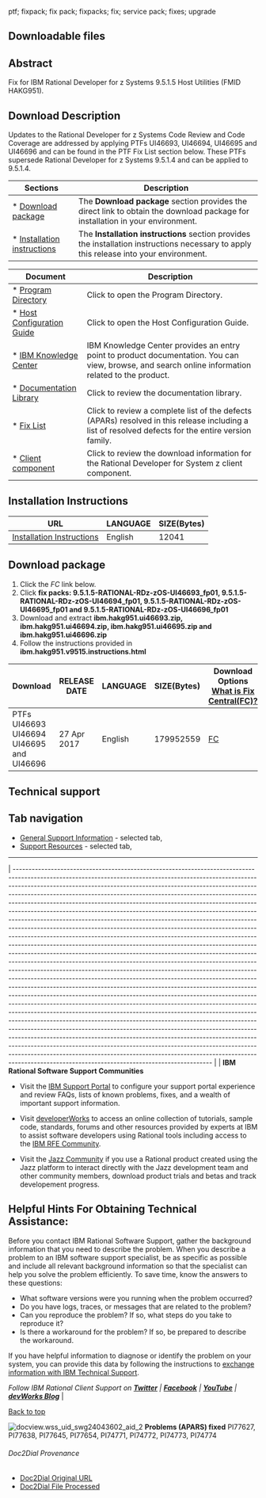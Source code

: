 ptf; fixpack; fix pack; fixpacks; fix; service pack; fixes; upgrade

## Downloadable files ##


## Abstract ##

Fix for IBM Rational Developer for z Systems 9\.5\.1\.5 Host Utilities (FMID HAKG951)\.

## Download Description ##

Updates to the Rational Developer for z Systems Code Review and Code Coverage are addressed by applying PTFs UI46693, UI46694, UI46695 and UI46696 and can be found in the PTF Fix List section below\. These PTFs supersede Rational Developer for z Systems 9\.5\.1\.4 and can be applied to 9\.5\.1\.4\.




| Sections                          | Description                                                                                                                              |
| --------------------------------- | ---------------------------------------------------------------------------------------------------------------------------------------- |
|  *  [Download package][]          | The **Download package** section provides the direct link to obtain the download package for installation in your environment\.          |
|  *  [Installation instructions][] | The **Installation instructions** section provides the installation instructions necessary to apply this release into your environment\. |

 

| Document                         | Description                                                                                                                                          |
| -------------------------------- | ---------------------------------------------------------------------------------------------------------------------------------------------------- |
|  *  [Program Directory][]        | Click to open the Program Directory\.                                                                                                                |
|  *  [Host Configuration Guide][] | Click to open the Host Configuration Guide\.                                                                                                         |
|  *  [IBM Knowledge Center][]     | IBM Knowledge Center provides an entry point to product documentation\. You can view, browse, and search online information related to the product\. |
|  *  [Documentation Library][]    | Click to review the documentation library\.                                                                                                          |
|  *  [Fix List][]                 | Click to review a complete list of the defects (APARs) resolved in this release including a list of resolved defects for the entire version family\. |
|  *  [Client component][]         | Click to review the download information for the Rational Developer for System z client component\.                                                  |

## Installation Instructions ##

 

| URL                                                     | LANGUAGE | SIZE(Bytes) |
| ------------------------------------------------------- | -------- | ----------- |
| [Installation Instructions ][Installation Instructions] | English  | 12041       |


## Download package ##

 

1.  Click the *FC* link below\.
2.  Click **fix packs: 9\.5\.1\.5\-RATIONAL\-RDz\-zOS\-UI46693\_fp01, 9\.5\.1\.5\-RATIONAL\-RDz\-zOS\-UI46694\_fp01, 9\.5\.1\.5\-RATIONAL\-RDz\-zOS\-UI46695\_fp01 and 9\.5\.1\.5\-RATIONAL\-RDz\-zOS\-UI46696\_fp01** 
3.  Download and extract **ibm\.hakg951\.ui46693\.zip, ibm\.hakg951\.ui46694\.zip, ibm\.hakg951\.ui46695\.zip and ibm\.hakg951\.ui46696\.zip** 
4.  Follow the instructions provided in **ibm\.hakg951\.v9515\.instructions\.html** 



| Download                                 | RELEASE DATE | LANGUAGE | SIZE(Bytes) | Download Options<br>[What is Fix Central(FC)?][What is Fix Central_FC] |
| ---------------------------------------- | ------------ | -------- | ----------- | ---------------------------------------------------------------------- |
| PTFs UI46693 UI46694 UI46695 and UI46696 | 27 Apr 2017  | English  | 179952559   | [FC][]                                                                 |


## Technical support ##

## Tab navigation ##

 *  [General Support Information][] \- selected tab,
 *  [Support Resources][] \- selected tab,

--------------------

| -------------------------------------------------------------------------------------------------------------------------------------------------------------------------------------------------------------------------------------------------------------------------------------------------------------------------------------------------------------------------------------------------------------------------------------------------------------------------------------------------------------------------------------------------------------------------------------------------------------------------------------------------------------------------------------------------------------------------------------------------------------------------------------------------------------------------------------------------------------------------------------------------------------------------------------------------------------------------------------------------------------------------------------------------------------------------------------------------------------------------------------------------------------------------------------------------------------------------------------------------------------------------------------------------------------------------------------------------------------------------------------------------------------------------------------------------------------------------------------------------------------------------------------------------------------------------------------------------------------------------------------------------------------------------------------------------------------------------------------------------------------------------------------------------------------------------------------------------------------------------------------------------------------------------------- |
| **IBM Rational Software Support Communities**

 *  Visit the [IBM Support Portal][] to configure your support portal experience and review FAQs, lists of known problems, fixes, and a wealth of important support information\.
    
    
 *  Visit [developerWorks][] to access an online collection of tutorials, sample code, standards, forums and other resources provided by experts at IBM to assist software developers using Rational tools including access to the [IBM RFE Community][]\.
    
    
 *  Visit the [Jazz Community][] if you use a Rational product created using the Jazz platform to interact directly with the Jazz development team and other community members, download product trials and betas and track developement progress\.

## Helpful Hints For Obtaining Technical Assistance: ##

Before you contact IBM Rational Software Support, gather the background information that you need to describe the problem\. When you describe a problem to an IBM software support specialist, be as specific as possible and include all relevant background information so that the specialist can help you solve the problem efficiently\. To save time, know the answers to these questions:

 *  What software versions were you running when the problem occurred?
 *  Do you have logs, traces, or messages that are related to the problem?
 *  Can you reproduce the problem? If so, what steps do you take to reproduce it?
 *  Is there a workaround for the problem? If so, be prepared to describe the workaround\.

If you have helpful information to diagnose or identify the problem on your system, you can provide this data by following the instructions to [exchange information with IBM Technical Support][]\.

*Follow IBM Rational Client Support on [**Twitter**][Twitter] \| [**Facebook**][Facebook] \| [**YouTube**][YouTube] \| [**devWorks Blog**][devWorks Blog]* |


[Back to top][]

![docview.wss_uid_swg24043602_aid_2][]
**Problems (APARS) fixed**
PI77627, PI77638, PI77645, PI77654, PI74771, PI74772, PI74773, PI74774 


[Download package]: http://www.ibm.com/support/docview.wss?uid=swg24043602#DNLD
[Installation instructions]: http://www.ibm.com/support/docview.wss?uid=swg24043602#INSTALL
[Program Directory]: http://www.ibm.com/e-business/linkweb/publications/servlet/pbi.wss?CTY=US&FNC=SRX&PBL=GI13-2864-02
[Host Configuration Guide]: http://www.ibm.com/e-business/linkweb/publications/servlet/pbi.wss?CTY=US&FNC=SRX&PBL=SC23-7658-12
[IBM Knowledge Center]: http://www.ibm.com/support/knowledgecenter/SSQ2R2/rdz_welcome.html
[Documentation Library]: http://www.ibm.com/software/rational/products/developer/systemz/library/
[Fix List]: http://www.ibm.com/support/docview.wss?uid=swg27036693
[Client component]: http://www.ibm.com/support/docview.wss?uid=swg24043583
[Installation Instructions]: ftp://public.dhe.ibm.com/ps/products/wsed/fixes/UI46693/ibm.hakg951.v9515.instructions.html
[What is Fix Central_FC]: https://www.ibm.com/support/fixcentral/help?page=swfaqs
[FC]: http://www.ibm.com/support/fixcentral/swg/quickorder?parent=ibm%7ERational&product=ibm/Rational/Rational+Developer+for+System+z&release=9.5.1.0&platform=All&function=all&source=fc
[General Support Information]: http://www.ibm.com/support/docview.wss?uid=swg24043602
[Support Resources]: http://www.ibm.com/support/docview.wss?uid=swg27020747
[IBM Support Portal]: http://www.ibm.com/support/entry/portal/Overview/Software/Rational/product
[developerWorks]: http://www.ibm.com/developerworks/rational/
[IBM RFE Community]: http://www.ibm.com/developerworks/rfe/
[Jazz Community]: http://jazz.net/
[exchange information with IBM Technical Support]: http://www.ibm.com/software/support/exchangeinfo.html
[Twitter]: http://twitter.com/rationalsupport
[Facebook]: http://facebook.com/rationalsupport
[YouTube]: http://www.youtube.com/ibmrationalsupport
[devWorks Blog]: https://www.ibm.com/developerworks/mydeveloperworks/blogs/nfrsblog/?lang=en
[Back to top]: http://www.ibm.com/support/docview.wss?uid=swg24043602#ibm-content
[docview.wss_uid_swg24043602_aid_1]: http://www.ibm.com/support/docview.wss?uid=swg24043602&aid=1
[docview.wss_uid_swg24043602_aid_2]: http://www.ibm.com/support/docview.wss?uid=swg24043602&aid=2

###### Doc2Dial Provenance ######

 * [Doc2Dial Original URL][]
 * [Doc2Dial File Processed][]

[Doc2Dial Original URL]: http://www.ibm.com/support/docview.wss?uid=swg24043602
[Doc2Dial File Processed]: file:///Users/wnm3/OSS/MDfromHTML/MDfromHTML/MarkdownGenerator/./test/swg24043602.json